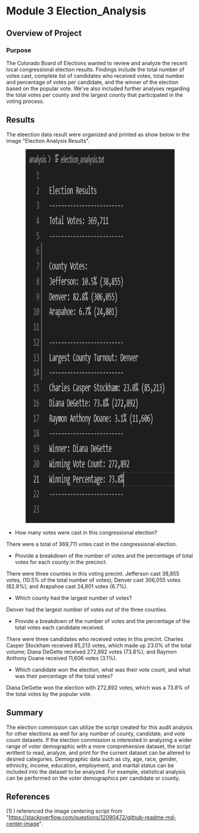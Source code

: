 # Module 3 Election_Analysis
  
## Overview of Project
  
### Purpose
  
The Colorado Board of Elections wanted to review and analyze the recent local congressional election results. Findings include the total number of votes cast, complete list of candidates who received votes, total number and percentage of votes per candidate, and the winner of the election based on the popular vote. We've also included further analyses regarding the total votes per county and the largest county that participated in the voting process.
  
## Results
  
The eleection data result were organized and printed as show below in the image "Election Analysis Results".
  
<p align="center">
  <img width="400" height="1000" src= "https://github.com/chkCreate/Election_Analysis/blob/a667e18ffb69a23426da3e7d91d6c874b47caeb5/Resources/election_results_txt.PNG" title "Election Analysis Results">
</p>
  
- How many votes were cast in this congressional election?
    
There were a total of 369,711 votes cast in the congressional election.
  
- Provide a breakdown of the number of votes and the percentage of total votes for each county in the precinct.
  
There were three counties in this voting precint.
Jefferson cast 38,855 votes, (10.5% of the total number of votes); Denver cast 306,055 votes (82.8%); and Arapahoe cast 24,801 votes (6.7%). 
  
- Which county had the largest number of votes?
  
Denver had the largest number of votes out of the three counties.
  
- Provide a breakdown of the number of votes and the percentage of the total votes each candidate received.
  
There were three candidates who received votes in this precint. Charles Casper Stockham received 85,213 votes, which made up 23.0% of the total volume; Diana DeGette received 272,892 votes (73.8%); and Raymon Anthony Doane received 11,606 votes (3.1%).
  
- Which candidate won the election, what was their vote count, and what was their percentage of the total votes?
  
Diana DeGette won the election with 272,892 votes, which was a 73.8% of the total votes by the popular vote.
  
## Summary
  
The election commission can utilize the script created for this audit analysis for other elections as well for any number of county, candidate, and vote count datasets. If the election commission is interested in analyzing a wider range of voter demographic with a more comprehensive dataset, the script writtent to read, analyze, and print for the current dataset can be altered to desired categories. Demographic data such as cty, age, race, gender, ethnicity, income, education, employment, and marital status can be included into the dataset to be analyzed. For example, statistical analysis can be performed on the voter demographics per candidate or county. 
  
## References
  
(1) I referenced the image centering script from "https://stackoverflow.com/questions/12090472/github-readme-md-center-image".
  
